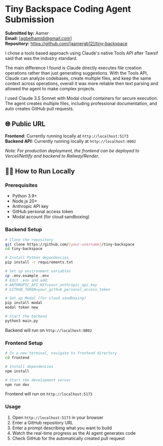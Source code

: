 # Tiny Backspace Coding Agent Submission

**Submitted by:** Aamer  
**Email:** [agbelhamidi@gmail.com]  
**Repository:** https://github.com/[aamergb12]/tiny-backspace

I chose a tools based approach using Claude's native Tools API after Tawsif said that was the industry standard.

The main difference I found is Claude directly executes file creation operations rather than just generating suggestions. With the Tools API, Claude can analyze codebases, create multiple files, and keep the same context across operations, overall it was more reliable then text parsing and allowed the agent to make complex projects.

I used Claude 3.5 Sonnet with Modal cloud containers for secure execution. The agent creates multiple files, including professional documentation, and auto creates GitHub pull requests.

## 🌐 Public URL

**Frontend:** Currently running locally at `http://localhost:5173`  
**Backend API:** Currently running locally at `http://localhost:8002`

*Note: For production deployment, the frontend can be deployed to Vercel/Netlify and backend to Railway/Render.*

## 🏃‍♂️ How to Run Locally

### Prerequisites
- Python 3.9+
- Node.js 20+
- Anthropic API key
- GitHub personal access token
- Modal account (for cloud sandboxing)

### Backend Setup
```bash
# Clone the repository
git clone https://github.com/[your-username]/tiny-backspace
cd tiny-backspace

# Install Python dependencies
pip install -r requirements.txt

# Set up environment variables
cp .env.example .env
# Edit .env and add:
# ANTHROPIC_API_KEY=your_anthropic_api_key
# GITHUB_TOKEN=your_github_personal_access_token

# Set up Modal (for cloud sandboxing)
pip install modal
modal token new

# Start the backend
python3 main.py
```
Backend will run on `http://localhost:8002`

### Frontend Setup
```bash
# In a new terminal, navigate to frontend directory
cd frontend

# Install dependencies
npm install

# Start the development server
npm run dev
```
Frontend will run on `http://localhost:5173`

### Usage
1. Open `http://localhost:5173` in your browser
2. Enter a GitHub repository URL
3. Enter a prompt describing what you want to build
4. Watch the real-time progress as the AI agent generates code
5. Check GitHub for the automatically created pull request
